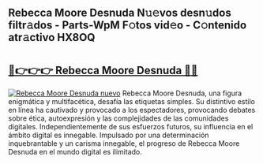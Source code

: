 ## Rebecca Moore Desnuda N𝚞𝚎vos desn𝚞dos filtr𝚊dos - Parts-WpM F𝚘tos vid𝚎o - C𝚘ntenido atr𝚊ctivo HX8OQ

# <h2><a href="http://mb67izf.tromn.icu/?c=Rebecca+Moore+Desnuda">🔗👉👉👉 Rebecca Moore Desnuda 🔗🔗</a></h2>

[![Rebecca Moore Desnuda nuevo](https://i.imgur.com/pEAQMta.gif)](http://mb67izf.tromn.icu/?c=Rebecca+Moore+Desnuda)
Rebecca Moore Desnuda, una figura enigmática y multifacética, desafía las etiquetas simples. Su distintivo estilo en línea ha cautivado y provocado a los espectadores, provocando debates sobre ética, autoexpresión y las complejidades de las comunidades digitales. Independientemente de sus esfuerzos futuros, su influencia en el ámbito digital es innegable. Impulsado por una determinación inquebrantable y un carisma innegable, el progreso de Rebecca Moore Desnuda en el mundo digital es ilimitado.
